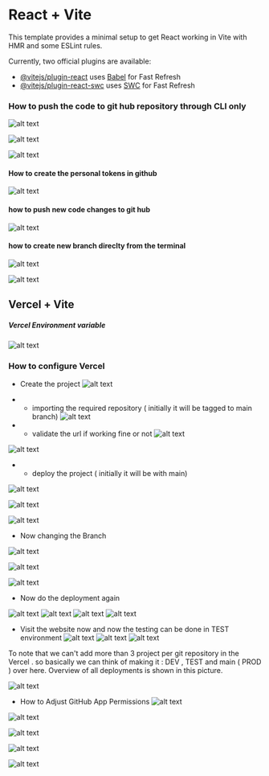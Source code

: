 # React + Vite

This template provides a minimal setup to get React working in Vite with HMR and some ESLint rules.

Currently, two official plugins are available:

- [@vitejs/plugin-react](https://github.com/vitejs/vite-plugin-react/blob/main/packages/plugin-react/README.md) uses [Babel](https://babeljs.io/) for Fast Refresh
- [@vitejs/plugin-react-swc](https://github.com/vitejs/vite-plugin-react-swc) uses [SWC](https://swc.rs/) for Fast Refresh

### How to push the code to git hub repository through CLI only 

![alt text](./readmeImages/image.png)

![alt text](./readmeImages/image-1.png)

![alt text](./readmeImages/image-2.png)

#### How to create the personal tokens in github 

![alt text](./readmeImages/image-3.png)

#### how to push new code changes to git hub 

![alt text](./readmeImages/image-5.png)

#### how to create new branch direclty from the terminal 
![alt text](image.png)

![alt text](image-1.png)

## Vercel + Vite 
##### Vercel Environment variable

![alt text](image-2.png)

### How to configure Vercel
- Create the project 
![alt text](image-3.png)

- - importing the required repository ( initially it will be tagged to main branch)
![alt text](image-4.png)

- - validate the url if working fine or not 
![alt text](image-9.png)

![alt text](image-10.png)

- - deploy the project ( initially it will be with main)

![alt text](image-5.png)

![alt text](image-6.png)

![alt text](image-7.png)

- Now changing the Branch 

![alt text](image-8.png)

![alt text](image-11.png)

![alt text](image-12.png)

- Now do the deployment again

![alt text](image-13.png)
![alt text](image-14.png)
![alt text](image-15.png)
![alt text](image-16.png)

- Visit the website now and now the testing can be done in TEST environment
![alt text](image-17.png)
![alt text](image-18.png)
![alt text](image-19.png)

To note that we can't add more than 3 project per git repository in the Vercel . so basically 
we can think of making it : DEV , TEST and main ( PROD ) over here.
Overview of all deployments is shown in this picture.

![alt text](image-20.png)

- How to Adjust GitHub App Permissions 
![alt text](image-21.png)

![alt text](image-22.png)

![alt text](image-23.png)

![alt text](image-24.png)

![alt text](image-25.png)









